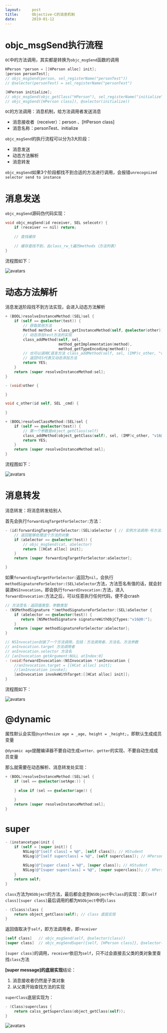 ```yaml
---
layout:     post
title:      Objective-C的消息机制
date:       2019-01-12
---
```


# objc_msgSend执行流程

`OC`中的方法调用，其实都是转换为`objc_msgSend`函数的调用

```objective-c
HPerson *person = [[HPerson alloc] init];
[person personTest];
// objc_msgSend(person, sel_registerName("personTest"))
// @selector(personTest) = sel_registerName("personTest")

[HPerson initialize];
// objc_msgSend(objc_getClass("HPerson"), sel_registerName("initialize"))
// objc_msgSend([HPerson class]), @selector(initialize))
```

`OC`的方法调用：消息机制，给方法调用者发送消息

- 消息接收者（receiver）：person 、[HPerson class] 
- 消息名称：personTest、initialize

`objc_msgSend`的执行流程可以分为3大阶段：

- 消息发送
- 动态方法解析
- 消息转发

`objc_msgSend`如果3个阶段都找不到合适的方法进行调用，会报错`unrecognized selector send to instance`

# 消息发送

`objc_msgSend`源码伪代码实现：

```c
void objc_msgSend(id receiver, SEL selecotr) {
    if (receiver == nil) return;
    
    // 查找缓存
    
    // 缓存查找不到，去class_rw_t遍历methods（方法列表）
}
```

流程图如下：

![avatars](https://ws3.sinaimg.cn/large/006tNc79ly1fz76fsejgmj319m0lmwi8.jpg)

# 动态方法解析

消息发送阶段找不到方法实现，会进入动态方法解析

```objective-c
+ (BOOL)resolveInstanceMethod:(SEL)sel {
    if (self == @selector(test)) {
        // 获取其他方法
        Method method = class_getInstanceMethod(self, @selector(other));
        // 动态添加test方法的实现
        class_addMethod(self, sel, 
                        method_getImplementation(method),
                        method_getTypeEncoding(method));
        // 也可以调用C语言方法 class_addMethod(self, sel, (IMP)c_other, "v16@0:8");
        // 返回YES代表又动态添加方法
        return YES;
    }
    return [super resolveInstanceMethod:sel];
}

- (void)other {

}

void c_other(id self, SEL _cmd) {
    
}

+ (BOOL)resolveClassMethod:(SEL)sel {
    if (self == @selector(test)) {
        // 第一个参数是object_getClass(self)
        class_addMethod(object_getClass(self), sel, (IMP)c_other, "v16@0:8");
    	return YES;
    }
	return [super resolveInstanceMethod:sel];
}
```

流程图如下：

![avatars](https://ws4.sinaimg.cn/large/006tNc79ly1fz7lvvwc7yj318c0h8myx.jpg)

# 消息转发

消息转发：将消息转发给别人

首先会执行`forwardingTargetForSelector:`方法：

```objective-c
- (id)forwardingTargetForSelector:(SEL)aSelector { // 实例方法调用-号方法，类方法调用+号方法
	// 返回能够处理这个方法的对象
    if (aSelector == @selector(test)) {
        // objc_msgSend(cat, aSelector)
        return [[HCat alloc] init];
    }
    return [super forwardingTargetForSelector:aSelector];

}
```

如果`forwardingTargetForSelector:`返回为`nil`，会执行`methodSignatureForSelector:(SEL)aSelector`方法，方法签名有值的话，就会封装进`NSInvocation`，即会执行`forwardInvocation:`方法，进入`forwardInvocation:`方法之后，可以任意执行任何代码，便不会crash

```objective-c
// 方法签名：返回值类型、参数类型
- (NSMethodSignature *)methodSignatureForSelector:(SEL)aSelector {
    if (aSelector == @selector(test)) {
       return [NSMethodSignature signatureWithObjCTypes:"v16@0:"];
    }
    return [super methodSignatureForSelector:aSelector];
}

// NSInvocation封装了一个方法调用，包括：方法调用者、方法名、方法参数
// anInvocation.target 方法调用者
// anInvocation.selector 方法名
// [anInvocation getArgument:NULL atIndex:0]
- (void)forwardInvocation:(NSInvocation *)anInvocation {
	//anInvocation.target = [[HCat alloc] init];
    //[anInvocation invoke];
    [anInvocation invokeWithTarget:[[HCat alloc] init]];
}
```

流程图如下：

![avatars](https://ws1.sinaimg.cn/large/006tNc79ly1fz7nldxdp8j31aa0kujt5.jpg)

# @dynamic

属性默认会实现`@synthesize age = _age, height = _height;`，即默认生成成员变量

`@dynamic age`提醒编译器不要自动生成`setter、getter`的实现、不要自动生成成员变量

那么就需要在动态解析、消息转发处实现：

```objective-c
+ (BOOL)resolveInstanceMethod:(SEL)sel {
    if (sel == @selector(setAge:)) {
        
    } else if (sel == @selector(age)) {
        
    }
    return [super resolveInstanceMethod:sel];
}
```

# super

```objective-c
- (instancetype)init {
    if (self = [super init]) {
        NSLog(@"[self class] = %@", [self class]); // HStudent
        NSLog(@"[self superclass] = %@", [self superclass]); // HPerson
        
        NSLog(@"[super class] = %@", [super class]); // HStudent
        NSLog(@"[super superclass] = %@", [super superclass]); // HPerson
    }
    return self;
}
```

`class`方法为`NSObject`的方法，最后都会走到`NSObject`中`class`的实现：即`[self class][super class]`最后调用的都为`NSObject`中的`class`

```objective-c
- (Clcass)class {
	return object_getClass(self); // class 底层实现
}
```

返回值取决于`self`，即方法调用者，即`receiver`

```objective-c
[self class]   // objc_msgSend(self, @selector(class))
[super class]  // objc_msgSendSuper({self, [HPerson class]}, @selector(class))
```

`[super class]`的调用，`receiver`依旧为`self`，只不过会直接去父类的类对象里查找`class`方法

**[super message]的底层实现**结论：

1. 消息接收者仍然是子类对象
2. 从父类开始查找方法的实现

`superClass`底层实现为：

```objective-c
- (Class)superclass {
    return calss_getSuperclass(object_getClass(self));
}
```

![avatars](https://ws2.sinaimg.cn/large/006tNc79ly1fz84u8ixyrj30s00tawjx.jpg)

